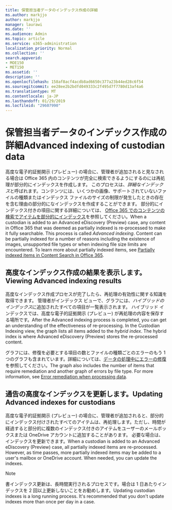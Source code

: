 ```yaml
---
title: 保管担当者データのインデックス作成の詳細
ms.author: markjjo
author: markjjo
manager: laurawi
ms.date: ''
ms.audience: Admin
ms.topic: article
ms.service: o365-administration
localization_priority: Normal
ms.collection: ''
search.appverid:
- MOE150
- MET150
ms.assetid: ''
description: ''
ms.openlocfilehash: 158af8acf4acdb8ad6650c377a23b44ed28c6f54
ms.sourcegitcommit: ee28ee2b2bdfd049333c2f495d7f7780d13af4a6
ms.translationtype: MT
ms.contentlocale: ja-JP
ms.lasthandoff: 01/29/2019
ms.locfileid: "29607990"
---
```

# <a name="advanced-indexing-of-custodian-data"></a><span data-ttu-id="45933-102">保管担当者データのインデックス作成の詳細</span><span class="sxs-lookup"><span data-stu-id="45933-102">Advanced indexing of custodian data</span></span>

<span data-ttu-id="45933-p101">高度な電子的証拠開示 (プレビュー) の場合に、管理者が追加されると見なされる場合は Office 365 内のコンテンツが完全に検索できるようにするのには再処理が部分的にインデックスを作成します。 このプロセスは、*詳細なインデックス*と呼ばれます。コンテンツには、いくつかの画像、サポートされていないファイルの種類またはインデックス ファイルのサイズの制限が発生したときの存在を含む理由の部分的になインデックスを作成することができます。 部分的にインデックス付きの項目に関する詳細については、 [Office 365 でのコンテンツの検索でアイテムを部分的にインデックス](https://docs.microsoft.com/en-us/office365/securitycompliance/partially-indexed-items-in-content-search)を参照してください。</span><span class="sxs-lookup"><span data-stu-id="45933-p101">When a custodian is added to an Advanced eDiscovery (Preview) case, any content in Office 365 that was deemed as partially indexed is re-processed to make it fully searchable.  This process is called *Advanced indexing*. Content can be partially indexed for a number of reasons including the existence of images, unsupported file types or when indexing file size limits are encountered.  To learn more about partially indexed items, see [Partially indexed items in Content Search in Office 365](https://docs.microsoft.com/en-us/office365/securitycompliance/partially-indexed-items-in-content-search).</span></span>

## <a name="viewing-advanced-indexing-results"></a><span data-ttu-id="45933-107">高度なインデックス作成の結果を表示します。</span><span class="sxs-lookup"><span data-stu-id="45933-107">Viewing Advanced indexing results</span></span>

<span data-ttu-id="45933-p102">高度なインデックス作成プロセスが完了したら、再処理の有効性に関する知識を取得できます。 管理者がインデックス ビューで、グラフには、*ハイブリッドのインデックス*に追加されたすべての項目が一覧表示されます。 ハイブリッド インデックスでは、高度な電子的証拠開示 (プレビュー) が再処理の内容を保存する場所です。</span><span class="sxs-lookup"><span data-stu-id="45933-p102">After the Advanced indexing process is completed, you can get an understanding of the effectiveness of re-processing.  In the Custodian Indexing view, the graph lists all items added to the *hybrid index*.  The hybrid index is where Advanced eDiscovery (Preview) stores the re-processed content.</span></span>

<span data-ttu-id="45933-p103">グラフには、修復を必要とする項目の数とファイルの種類ごとのエラーのもう 1 つのグラフも含まれています。詳細については、[データの処理中にエラーの修復](error-remediation.md)を参照してください。</span><span class="sxs-lookup"><span data-stu-id="45933-p103">The graph also includes the number of items that require remediation and another graph of errors by file type. For more information, see [Error remediation when processing data](error-remediation.md).</span></span>

## <a name="updating-advanced-indexes-for-custodians"></a><span data-ttu-id="45933-113">通告の高度なインデックスを更新します。</span><span class="sxs-lookup"><span data-stu-id="45933-113">Updating Advanced indexes for custodians</span></span>

<span data-ttu-id="45933-p104">高度な電子的証拠開示 (プレビュー) の場合に、管理者が追加されると、部分的にインデックス付けされたすべてのアイテムは、再処理します。ただし、時間が経過すると部分的に複数のインデックス付きのアイテムをユーザーのメールボックスまたは OneDrive アカウントに追加することがあります。 必要な場合は、インデックスを更新できます。</span><span class="sxs-lookup"><span data-stu-id="45933-p104">When a custodian is added to an Advanced eDiscovery (Preview) case, all partially indexed items are re-processed. However, as time passes, more partially indexed items may be added to a user's mailbox or OneDrive account.  When needed, you can update the indexes.</span></span>

> [!NOTE]
> <span data-ttu-id="45933-p105">書インデックス更新は、長時間実行されるプロセスです。場合は 1 日あたりインデックスを 2 回以上更新しないことをお勧めします。</span><span class="sxs-lookup"><span data-stu-id="45933-p105">Updating custodian indexes is a long running process. It's recommended that you don't update indexes more than once per day in a case.</span></span>
